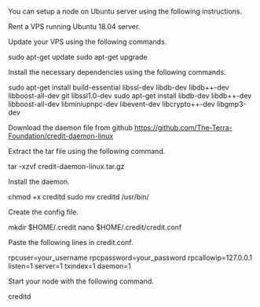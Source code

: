 You can setup a node on Ubuntu server using the following instructions.

Rent a VPS running Ubuntu 18.04 server.

Update your VPS using the following commands.

sudo apt-get update
sudo apt-get upgrade

Install the necessary dependencies using the following commands.

sudo apt-get install build-essential libssl-dev libdb-dev libdb++-dev libboost-all-dev git libssl1.0-dev
sudo apt-get install libdb-dev libdb++-dev libboost-all-dev libminiupnpc-dev libevent-dev libcrypto++-dev libgmp3-dev

Download the daemon file from github https://github.com/The-Terra-Foundation/credit-daemon-linux

Extract the tar file using the following command.

tar -xzvf credit-daemon-linux.tar.gz

Install the daemon.

chmod +x creditd
sudo mv creditd /usr/bin/

Create the config file.

mkdir $HOME/.credit
nano $HOME/.credit/credit.conf

Paste the following lines in credit.conf.

rpcuser=your_username
rpcpassword=your_password
rpcallowip=127.0.0.1
listen=1
server=1
txindex=1
daemon=1

Start your node with the following command.

creditd
